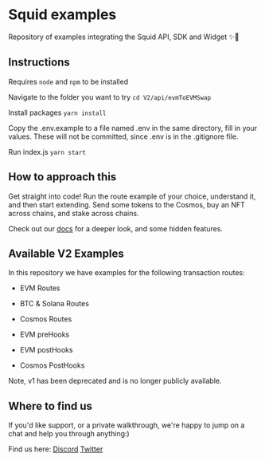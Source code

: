 # Squid examples

Repository of examples integrating the Squid API, SDK and Widget ✨💜

## Instructions

Requires `node` and `npm` to be installed

Navigate to the folder you want to try
`cd V2/api/evmToEVMSwap`

Install packages
`yarn install`

Copy the .env.example to a file named .env in the same directory, fill in your values. These will not be committed, since .env is in the .gitignore file.

Run index.js
`yarn start`

## How to approach this

Get straight into code! Run the route example of your choice, understand it, and then start extending. Send some tokens to the Cosmos, buy an NFT across chains, and stake across chains.

Check out our [docs](https://docs.squidrouter.com) for a deeper look, and some hidden features.

## Available V2 Examples

In this repository we have examples for the following transaction routes:
- EVM Routes
- BTC & Solana Routes
- Cosmos Routes

- EVM preHooks
- EVM postHooks
- Cosmos PostHooks

Note, v1 has been deprecated and is no longer publicly available.


## Where to find us

If you'd like support, or a private walkthrough, we're happy to jump on a chat and help you through anything:)

Find us here:
[Discord](https://discord.gg/squidrouter)
[Twitter](https://twitter.com/squidrouter)
